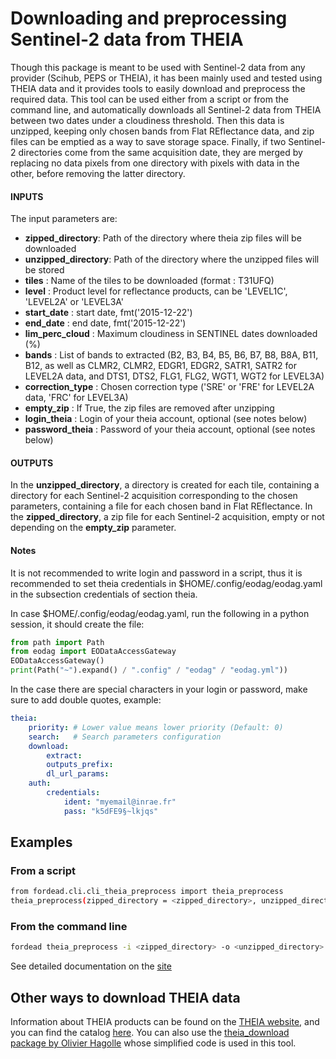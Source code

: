 # Downloading and preprocessing Sentinel-2 data from THEIA

Though this package is meant to be used with Sentinel-2 data from any provider (Scihub, PEPS or THEIA), it has been mainly used and tested using THEIA data and it provides tools to easily download and preprocess the required data.
This tool can be used either from a script or from the command line, and automatically downloads all Sentinel-2 data from THEIA between two dates under a cloudiness threshold. Then this data is unzipped, keeping only chosen bands from Flat REflectance data, and zip files can be emptied as a way to save storage space.
Finally, if two Sentinel-2 directories come from the same acquisition date, they are merged by replacing no data pixels from one directory with pixels with data in the other, before removing the latter directory.

#### INPUTS
The input parameters are:

- **zipped_directory**: Path of the directory where theia zip files will be downloaded
- **unzipped_directory**: Path of the directory where the unzipped files will be stored
- **tiles** : Name of the tiles to be downloaded (format : T31UFQ)
- **level** : Product level for reflectance products, can be 'LEVEL1C', 'LEVEL2A' or 'LEVEL3A'
- **start_date** : start date, fmt('2015-12-22')
- **end_date** : end date, fmt('2015-12-22')
- **lim_perc_cloud** : Maximum cloudiness in SENTINEL dates downloaded (%)
- **bands** : List of bands to extracted (B2, B3, B4, B5, B6, B7, B8, B8A, B11, B12, as well as CLMR2, CLMR2, EDGR1, EDGR2, SATR1, SATR2 for LEVEL2A data, and DTS1, DTS2, FLG1, FLG2, WGT1, WGT2 for LEVEL3A)
- **correction_type** : Chosen correction type ('SRE' or 'FRE' for LEVEL2A data, 'FRC' for LEVEL3A)
- **empty_zip** : If True, the zip files are removed after unzipping
- **login_theia** : Login of your theia account, optional (see notes below)
- **password_theia** : Password of your theia account, optional (see notes below)

#### OUTPUTS
In the **unzipped_directory**, a directory is created for each tile, containing a directory for each Sentinel-2 acquisition corresponding to the chosen parameters, containing a file for each chosen band in Flat REflectance.
In the **zipped_directory**, a zip file for each Sentinel-2 acquisition, empty or not depending on the **empty_zip** parameter.

#### Notes
It is not recommended to write login and password
in a script, thus it is recommended to set 
theia credentials in $HOME/.config/eodag/eodag.yaml
in the subsection credentials of section theia.

In case $HOME/.config/eodag/eodag.yaml, run the following
in a python session, it should create the file:
```python
from path import Path
from eodag import EODataAccessGateway
EODataAccessGateway()
print(Path("~").expand() / ".config" / "eodag" / "eodag.yml"))
```

In the case there are special characters in your
login or password, make sure to add double quotes,
example:
```yaml
theia:
    priority: # Lower value means lower priority (Default: 0)
    search:   # Search parameters configuration
    download:
        extract:
        outputs_prefix:
        dl_url_params:
    auth:
        credentials:
            ident: "myemail@inrae.fr"
            pass: "k5dFE9§~lkjqs"
```

## Examples
### From a script

```bash
from fordead.cli.cli_theia_preprocess import theia_preprocess
theia_preprocess(zipped_directory = <zipped_directory>, unzipped_directory = <unzipped_directory>, tiles = ["T31UFQ","T31UFP"], login_theia = <login_theia>, password_theia = <password_theia>, level = "LEVEL2A", start_date = "2015-01-01", end_date = "2025-01-01", lim_perc_cloud = 50, bands = ["B2", "B3", "B4", "B5", "B6", "B7", "B8", "B8A", "B11", "B12", "CLMR2"], empty_zip = True)
```

### From the command line

```bash
fordead theia_preprocess -i <zipped_directory> -o <unzipped_directory> -t T31UFQ -t T31UFP --login_theia <login_theia> --password_theia <password_theia> --level LEVEL2A --start_date 2015-01-01 --end_date 2025-01-01 -n 50 -b B2 -b B3 -b B4 -b B5 -b B6 -b B7 -b B8 -b B8A -b B11 -b B12 -b CLMR2 --empty_zip
```

See detailed documentation on the [site](https://fordead.gitlab.io/fordead_package/docs/cli/#fordead-theia_preprocess)

## Other ways to download THEIA data

Information about THEIA products can be found on the [THEIA website](https://www.theia-land.fr/), and you can find the catalog [here](https://theia.cnes.fr/atdistrib/rocket/#/search?collection=SENTINEL2).
You can also use the [theia_download package by Olivier Hagolle](https://github.com/olivierhagolle/theia_download) whose simplified code is used in this tool.